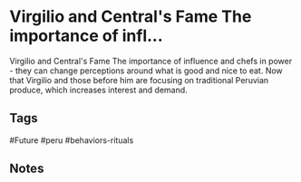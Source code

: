 # Virgilio and Central's Fame The importance of infl...

Virgilio and Central's Fame The importance of influence and chefs in power - they can change perceptions around what is good and nice to eat. Now that Virgilio and those before him are focusing on traditional Peruvian produce, which increases interest and demand.

## Tags
#Future #peru #behaviors-rituals

## Notes
<!-- Add your notes here -->
